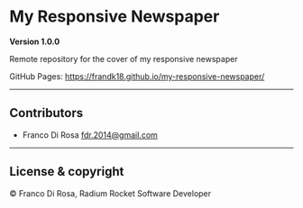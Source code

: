 # My Responsive Newspaper

**Version 1.0.0**

Remote repository for the cover of my responsive newspaper

GitHub Pages: https://frandk18.github.io/my-responsive-newspaper/

---

## Contributors

- Franco Di Rosa <fdr.2014@gmail.com>

---

## License & copyright

© Franco Di Rosa, Radium Rocket Software Developer
